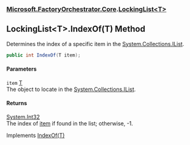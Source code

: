 ### [Microsoft.FactoryOrchestrator.Core](Microsoft_FactoryOrchestrator_Core.md 'Microsoft.FactoryOrchestrator.Core').[LockingList&lt;T&gt;](LockingList_T_.md 'Microsoft.FactoryOrchestrator.Core.LockingList&lt;T&gt;')
## LockingList&lt;T&gt;.IndexOf(T) Method
Determines the index of a specific item in the [System.Collections.IList](https://docs.microsoft.com/en-us/dotnet/api/System.Collections.IList 'System.Collections.IList').  
```csharp
public int IndexOf(T item);
```
#### Parameters
<a name='Microsoft_FactoryOrchestrator_Core_LockingList_T__IndexOf(T)_item'></a>
`item` [T](LockingList_T_.md#Microsoft_FactoryOrchestrator_Core_LockingList_T__T 'Microsoft.FactoryOrchestrator.Core.LockingList&lt;T&gt;.T')  
The object to locate in the [System.Collections.IList](https://docs.microsoft.com/en-us/dotnet/api/System.Collections.IList 'System.Collections.IList').
  
#### Returns
[System.Int32](https://docs.microsoft.com/en-us/dotnet/api/System.Int32 'System.Int32')  
The index of [item](LockingList_T__IndexOf(T).md#Microsoft_FactoryOrchestrator_Core_LockingList_T__IndexOf(T)_item 'Microsoft.FactoryOrchestrator.Core.LockingList&lt;T&gt;.IndexOf(T).item') if found in the list; otherwise, -1.  

Implements [IndexOf(T)](https://docs.microsoft.com/en-us/dotnet/api/System.Collections.Generic.IList-1.IndexOf#System_Collections_Generic_IList_1_IndexOf__0_ 'System.Collections.Generic.IList`1.IndexOf(`0)')  
